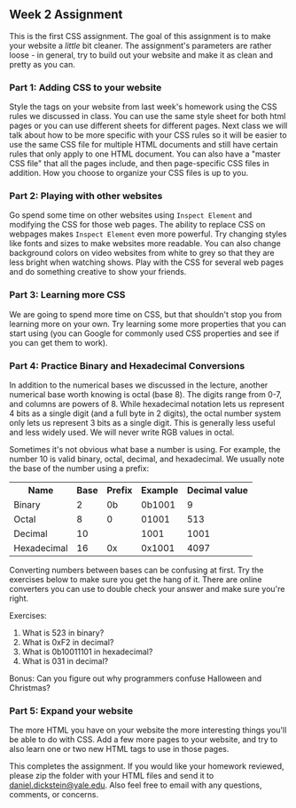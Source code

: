 ## Week 2 Assignment

This is the first CSS assignment.  The goal of this assignment is to make your website a _little_ bit cleaner.  The assignment's parameters are rather loose - in general, try to build out your website and make it as clean and pretty as you can.

### Part 1: Adding CSS to your website

Style the tags on your website from last week's homework using the CSS rules we discussed in class. You can use the same style sheet for both html pages or you can use different sheets for different pages.  Next class we will talk about how to be more specific with your CSS rules so it will be easier to use the same CSS file for multiple HTML documents and still have certain rules that only apply to one HTML document.  You can also have a "master CSS file" that all the pages include, and then page-specific CSS files in addition.  How you choose to organize your CSS files is up to you.

### Part 2: Playing with other websites

Go spend some time on other websites using `Inspect Element` and modifying the CSS for those web pages.  The ability to replace CSS on webpages makes `Inspect Element` even more powerful.  Try changing styles like fonts and sizes to make websites more readable.  You can also change background colors on video websites from white to grey so that they are less bright when watching shows.  Play with the CSS for several web pages and do something creative to show your friends.

### Part 3: Learning more CSS

We are going to spend more time on CSS, but that shouldn't stop you from learning more on your own.  Try learning some more properties that you can start using (you can Google for commonly used CSS properties and see if you can get them to work).

### Part 4: Practice Binary and Hexadecimal Conversions

In addition to the numerical bases we discussed in the lecture, another numerical base worth knowing is octal (base 8).  The digits range from 0-7, and columns are powers of 8.  While hexadecimal notation lets us represent 4 bits as a single digit (and a full byte in 2 digits), the octal number system only lets us represent 3 bits as a single digit.  This is generally less useful and less widely used.  We will never write RGB values in octal.

Sometimes it's not obvious what base a number is using.  For example, the number 10 is valid binary, octal, decimal, and hexadecimal.  We usually note the base of the number using a prefix:

<table>
  <tr>
    <th>Name</th>
    <th>Base</th>
    <th>Prefix</th>
    <th>Example</th>
    <th>Decimal value</th>
  </tr>
  <tr>
    <td>Binary</td>
    <td>2</td>
    <td>0b</td>
    <td>0b1001</td>
    <td>9</td>
  </tr>
  <tr>
    <td>Octal</td>
    <td>8</td>
    <td>0</td>
    <td>01001</td>
    <td>513</td>
  </tr>
  <tr>
    <td>Decimal</td>
    <td>10</td>
    <td></td>
    <td>1001</td>
    <td>1001</td>
  </tr>
  <tr>
    <td>Hexadecimal</td>
    <td>16</td>
    <td>0x</td>
    <td>0x1001</td>
    <td>4097</td>
  </tr>
</table>

Converting numbers between bases can be confusing at first.  Try the exercises below to make sure you get the hang of it.  There are online converters you can use to double check your answer and make sure you're right.

Exercises:

1. What is 523 in binary?
2. What is 0xF2 in decimal?
3. What is 0b10011101 in hexadecimal?
4. What is 031 in decimal?

Bonus: Can you figure out why programmers confuse Halloween and Christmas?

### Part 5: Expand your website

The more HTML you have on your website the more interesting things you'll be able to do with CSS.  Add a few more pages to your website, and try to also learn one or two new HTML tags to use in those pages.

This completes the assignment.  If you would like your homework reviewed, please zip the folder with your HTML files and send it to daniel.dickstein@yale.edu.  Also feel free to email with any questions, comments, or concerns.
